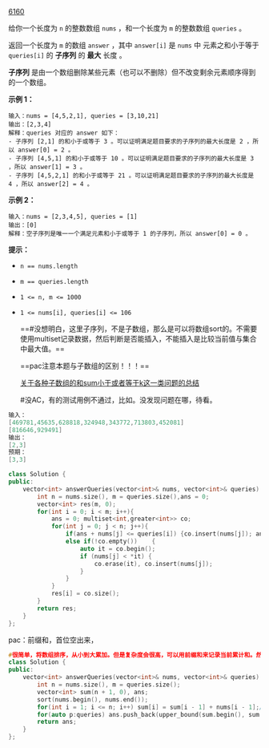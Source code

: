 

[6160](https://leetcode.cn/contest/weekly-contest-308/problems/longest-subsequence-with-limited-sum/)

给你一个长度为 `n` 的整数数组 `nums` ，和一个长度为 `m` 的整数数组 `queries` 。

返回一个长度为 `m` 的数组 `answer` ，其中 `answer[i]` 是 `nums` 中 元素之和小于等于 `queries[i]` 的 **子序列** 的 **最大** 长度 。

**子序列** 是由一个数组删除某些元素（也可以不删除）但不改变剩余元素顺序得到的一个数组。

 

**示例 1：**

```
输入：nums = [4,5,2,1], queries = [3,10,21]
输出：[2,3,4]
解释：queries 对应的 answer 如下：
- 子序列 [2,1] 的和小于或等于 3 。可以证明满足题目要求的子序列的最大长度是 2 ，所以 answer[0] = 2 。
- 子序列 [4,5,1] 的和小于或等于 10 。可以证明满足题目要求的子序列的最大长度是 3 ，所以 answer[1] = 3 。
- 子序列 [4,5,2,1] 的和小于或等于 21 。可以证明满足题目要求的子序列的最大长度是 4 ，所以 answer[2] = 4 。
```

**示例 2：**

```
输入：nums = [2,3,4,5], queries = [1]
输出：[0]
解释：空子序列是唯一一个满足元素和小于或等于 1 的子序列，所以 answer[0] = 0 。
```

 

**提示：**

- `n == nums.length`

- `m == queries.length`

- `1 <= n, m <= 1000`

- `1 <= nums[i], queries[i] <= 106`

  ==#没想明白，这里子序列，不是子数组，那么是可以将数组sort的。不需要使用multiset记录数据，然后判断是否能插入，不能插入是比较当前值与集合中最大值。==

  ==pac注意本题与子数组的区别！！！==
  
  [关于各种子数组的和sum小于或者等于k这一类问题的总结](https://blog.csdn.net/u010761477/article/details/89853781?spm=1001.2101.3001.6650.5&utm_medium=distribute.pc_relevant.none-task-blog-2%7Edefault%7EBlogCommendFromBaidu%7ERate-5-89853781-blog-84169621.pc_relevant_multi_platform_whitelistv4&depth_1-utm_source=distribute.pc_relevant.none-task-blog-2%7Edefault%7EBlogCommendFromBaidu%7ERate-5-89853781-blog-84169621.pc_relevant_multi_platform_whitelistv4&utm_relevant_index=6)
  
  #没AC，有的测试用例不通过，比如。没发现问题在哪，待看。

```cpp
输入：
[469781,45635,628818,324948,343772,713803,452081]
[816646,929491]
输出：
[2,3]
预期：
[3,3]

class Solution {
public:
    vector<int> answerQueries(vector<int>& nums, vector<int>& queries) {
        int n = nums.size(), m = queries.size(),ans = 0;
        vector<int> res(m, 0);
        for(int i = 0; i < m; i++){
            ans = 0; multiset<int,greater<int>> co;
            for(int j = 0; j < n; j++){
                if(ans + nums[j] <= queries[i]) {co.insert(nums[j]); ans += nums[j];}
                else if(!co.empty())    {
                    auto it = co.begin(); 
                    if (nums[j] < *it) {
                        co.erase(it), co.insert(nums[j]);
                    }
                }
            }
            res[i] = co.size();
        }
        return res;
    }
};
```

pac：前缀和，首位空出来，

```cpp
#很简单，将数组排序，从小到大累加。但是复杂度会很高，可以用前缀和来记录当前累计和。然后用upper_bound()找到他的上界，然后-1
class Solution {
public:
    vector<int> answerQueries(vector<int>& nums, vector<int>& queries) {
        int n = nums.size(), m = queries.size();
        vector<int> sum(n + 1, 0), ans;
        sort(nums.begin(), nums.end());
        for(int i = 1; i <= n; i++) sum[i] = sum[i - 1] + nums[i - 1];//pac这里,需要将0位置空出来，配合下面的计算？
        for(auto p:queries) ans.push_back(upper_bound(sum.begin(), sum.end(), p) - sum.begin() - 1);//这里注意用upper_bound确定上界，然后-1，他的值一定大于p，而不能用lower_bound
        return ans;
    }
};
```

